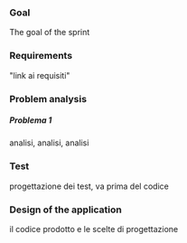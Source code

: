 ### Goal
The goal of the sprint

### Requirements
"link ai requisiti"

### Problem analysis
##### Problema 1
analisi, analisi, analisi

### Test
progettazione dei test, va prima del codice

### Design of the application
il codice prodotto e le scelte di progettazione


